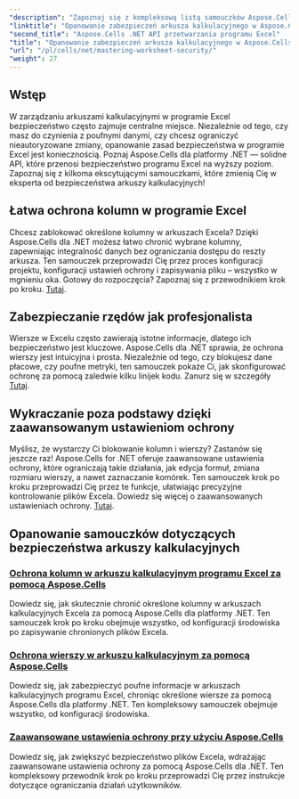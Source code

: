 ```yaml
---
"description": "Zapoznaj się z kompleksową listą samouczków Aspose.Cells dla .NET. Naucz się doskonalić bezpieczeństwo arkuszy kalkulacyjnych dzięki praktycznym przewodnikom krok po kroku dotyczącym ochrony plików Excel."
"linktitle": "Opanowanie zabezpieczeń arkusza kalkulacyjnego w Aspose.Cells dla platformy .NET"
"second_title": "Aspose.Cells .NET API przetwarzania programu Excel"
"title": "Opanowanie zabezpieczeń arkusza kalkulacyjnego w Aspose.Cells dla platformy .NET"
"url": "/pl/cells/net/mastering-worksheet-security/"
"weight": 27
---
```


## Wstęp

W zarządzaniu arkuszami kalkulacyjnymi w programie Excel bezpieczeństwo często zajmuje centralne miejsce. Niezależnie od tego, czy masz do czynienia z poufnymi danymi, czy chcesz ograniczyć nieautoryzowane zmiany, opanowanie zasad bezpieczeństwa w programie Excel jest koniecznością. Poznaj Aspose.Cells dla platformy .NET — solidne API, które przenosi bezpieczeństwo programu Excel na wyższy poziom. Zapoznaj się z kilkoma ekscytującymi samouczkami, które zmienią Cię w eksperta od bezpieczeństwa arkuszy kalkulacyjnych!

## Łatwa ochrona kolumn w programie Excel  
Chcesz zablokować określone kolumny w arkuszach Excela? Dzięki Aspose.Cells dla .NET możesz łatwo chronić wybrane kolumny, zapewniając integralność danych bez ograniczania dostępu do reszty arkusza. Ten samouczek przeprowadzi Cię przez proces konfiguracji projektu, konfiguracji ustawień ochrony i zapisywania pliku – wszystko w mgnieniu oka. Gotowy do rozpoczęcia? Zapoznaj się z przewodnikiem krok po kroku. [Tutaj](./excel-column-protection/).

## Zabezpieczanie rzędów jak profesjonalista  
Wiersze w Excelu często zawierają istotne informacje, dlatego ich bezpieczeństwo jest kluczowe. Aspose.Cells dla .NET sprawia, że ochrona wierszy jest intuicyjna i prosta. Niezależnie od tego, czy blokujesz dane płacowe, czy poufne metryki, ten samouczek pokaże Ci, jak skonfigurować ochronę za pomocą zaledwie kilku linijek kodu. Zanurz się w szczegóły [Tutaj](./protecting-rows/).

## Wykraczanie poza podstawy dzięki zaawansowanym ustawieniom ochrony  
Myślisz, że wystarczy Ci blokowanie kolumn i wierszy? Zastanów się jeszcze raz! Aspose.Cells for .NET oferuje zaawansowane ustawienia ochrony, które ograniczają takie działania, jak edycja formuł, zmiana rozmiaru wierszy, a nawet zaznaczanie komórek. Ten samouczek krok po kroku przeprowadzi Cię przez te funkcje, ułatwiając precyzyjne kontrolowanie plików Excela. Dowiedz się więcej o zaawansowanych ustawieniach ochrony. [Tutaj](./advanced-protection-settings/).

## Opanowanie samouczków dotyczących bezpieczeństwa arkuszy kalkulacyjnych
### [Ochrona kolumn w arkuszu kalkulacyjnym programu Excel za pomocą Aspose.Cells](./excel-column-protection/)
Dowiedz się, jak skutecznie chronić określone kolumny w arkuszach kalkulacyjnych Excela za pomocą Aspose.Cells dla platformy .NET. Ten samouczek krok po kroku obejmuje wszystko, od konfiguracji środowiska po zapisywanie chronionych plików Excela.
### [Ochrona wierszy w arkuszu kalkulacyjnym za pomocą Aspose.Cells](./protecting-rows/)
Dowiedz się, jak zabezpieczyć poufne informacje w arkuszach kalkulacyjnych programu Excel, chroniąc określone wiersze za pomocą Aspose.Cells dla platformy .NET. Ten kompleksowy samouczek obejmuje wszystko, od konfiguracji środowiska.
### [Zaawansowane ustawienia ochrony przy użyciu Aspose.Cells](./advanced-protection-settings/)
Dowiedz się, jak zwiększyć bezpieczeństwo plików Excela, wdrażając zaawansowane ustawienia ochrony za pomocą Aspose.Cells dla .NET. Ten kompleksowy przewodnik krok po kroku przeprowadzi Cię przez instrukcje dotyczące ograniczania działań użytkowników.